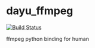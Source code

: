 # dayu_ffmpeg

[![Build Status](https://travis-ci.org/phenom-films/dayu_ffmpeg.svg?branch=master)](https://travis-ci.org/phenom-films/dayu_ffmpeg)

ffmpeg python binding for human
